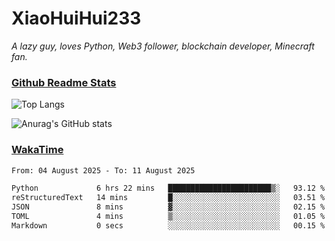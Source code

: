 # XiaoHuiHui233

*A lazy guy, loves Python, Web3 follower, blockchain developer, Minecraft fan.*

### [Github Readme Stats](https://github.com/anuraghazra/github-readme-stats)

![Top Langs](https://github-readme-stats.vercel.app/api/top-langs/?username=XiaoHuiHui233&layout=compact&theme=github_dark)

![Anurag's GitHub stats](https://github-readme-stats.vercel.app/api?username=XiaoHuiHui233&show_icons=true&theme=github_dark)

### [WakaTime](https://wakatime.com)

<!--START_SECTION:waka-->

```txt
From: 04 August 2025 - To: 11 August 2025

Python             6 hrs 22 mins   ███████████████████████▒░   93.12 %
reStructuredText   14 mins         █░░░░░░░░░░░░░░░░░░░░░░░░   03.51 %
JSON               8 mins          ▓░░░░░░░░░░░░░░░░░░░░░░░░   02.15 %
TOML               4 mins          ▒░░░░░░░░░░░░░░░░░░░░░░░░   01.05 %
Markdown           0 secs          ░░░░░░░░░░░░░░░░░░░░░░░░░   00.15 %
```

<!--END_SECTION:waka-->
